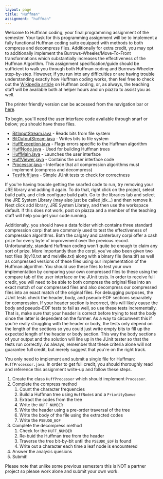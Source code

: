 ```yaml
---
layout: page
title: "Huffman"
assignment: "huffman"
---
```


Welcome to Huffman coding, your final programming assignment of the semester.  Your task for this programming assignment will be to implement a fully functional Huffman coding suite equipped with methods to both compress and decompress files.  Additionally for extra credit, you may opt to additionally implement the Burrows-Wheeler/Move-To-Front transformations which substantially increases the effectiveness of the Huffman Algorithm.  This assignment specification/guide should be sufficient to walk you through both Huffman coding and Burrows-Wheeler step-by-step.  However, if you run into any difficulties or are having trouble understanding exactly how Huffman coding works, then feel free to check out the [Wikipedia article](https://en.wikipedia.org/wiki/Huffman_coding) on Huffman coding, or, as always, the teaching staff will be available both at helper hours and on piazza to assist you as well.

The printer friendly version can be accessed from the navigation bar or [here](https://compsci201.github.io/huffman/printer-friendly.html).

To begin, you'll need the user interface code available through snarf or below; you should have these files.

- [BitInputStream.java](code/BitInputStream.html) - Reads bits from file system
- [BitOutputStream.java](code/BitOutputputStream.html) - Writes bits to file system
- [HuffException.java](code/HuffException.html) - Flags errors specific to the Huffman algorithm
- [HuffNode.java](code/HuffNode.html) - Used for building Huffman trees
- [HuffMain.java](code/HuffMain.html) - Launches the user interface
- [HuffViewer.java](code/HuffViewer.html) - Contains the user interface code
- [Processor.java](code/Processor.html) - Interface that all compression algorithms must implement (compress and decompress)
- [TestHuff.java](code/TestHuff.html) - Simple JUnit tests to check for correctness

If you're having trouble getting the snarfed code to run, try removing your JRE library and adding it again.  To do that, right click on the project, select build path, and click configure build path.  Go to the libraries tab and select the JRE System Library (may also just be called jdk...) and then remove it.  Next click add library, JRE System Library, and then use the workspace default.  If this does not work, post on piazza and a member of the teaching staff will help you get your code running.

Additionally, you should have a data folder which contains three standard compression corpi that are commonly used to test the effectiveness of compression algorithms.  Both the calgary and canterbury corpi offer a cash prize for every byte of improvement over the previous record.  Unfortunately, standard Huffman coding won't quite be enough to claim any sort of prize.  More importantly than the corpi, you've also been given two text files (kjv10.txt and melville.txt) along with a binary file (lena.tif) as well as compressed versions of these files using our implementation of the Huffman algorithm.  You should use these files to test your own implementation by comparing your own compressed files to these using the compare tab of the user interface or the JUnit tests.  In order to receive full credit, you will need to be able to both compress the original files into an exact match of our compressed files and also decompress our compressed files into an exact match of the original files.  For debugging purposes, the JUnit tests check the header, body, and pseudo-EOF sections separately for compression.  If your header section is incorrect, this will likely cause the body and pseudo-EOF tests to fail as well, so use these tests incrementally.  That is, make sure that your header is correct before trying to test the body since the latter is dependent on the former.  As a way to circumvent this if you're really struggling with the header or body, the tests only depend on the length of the sections so you could just write empty bits to fill up the expected length of the header or body section.  This way the body sections of your output and the solution will line up in the JUnit tester so that the tests run correctly.  As always, remember that these criteria alone will not guarantee full credit, but merely suggest that you're on the right track.

You only need to implement and submit a single file for Huffman: `HuffProcessor.java`.  In order to get full credit, you should thoroughly read and reference this assignment write-up and follow these steps.

1. Create the class `HuffProcessor` which should implement `Processor`.
2. Complete the compress method
    1. Count the character frequencies
    2. Build a Huffman tree using `HuffNode`s and a `PriorityQueue`
    3. Extract the codes from the tree
    4. Write the `HUFF_NUMBER`
    5. Write the header using a pre-order traversal of the tree
    6. Write the body of the file using the extracted codes
    7. Write the `PSEUDO_EOF`
3. Complete the decompress method
    1. Check for the `HUFF_NUMBER`
    2. Re-buid the Huffman tree from the header
    3. Traverse the tree bit-by-bit until the `PSEUDO_EOF` is found
    4. Write out a character each time a leaf node is encountered
4. Answer the analysis quesions
5. Submit!

Please note that unlike some previous semesters this is NOT a partner project so please work alone and submit your own work.
